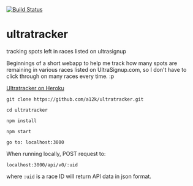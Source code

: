 [![Build Status](https://travis-ci.org/a12k/ultratracker.svg?branch=master)](https://travis-ci.org/a12k/ultratracker)

# ultratracker
tracking spots left in races listed on ultrasignup

Beginnings of a short webapp to help me track how many spots are remaining in various races listed
on UltraSignup.com, so I don't have to click through on many races every time. :p

[Ultratracker on Heroku](https://ultratracker.herokuapp.com/)

```
git clone https://github.com/a12k/ultratracker.git

cd ultratracker

npm install

npm start

go to: localhost:3000

```
When running locally, POST request to: 

```
localhost:3000/api/v0/:uid

```

where `:uid` is a race ID will return API data in json format. 
